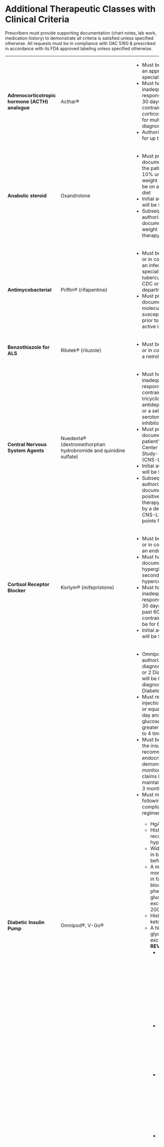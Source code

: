 # Additional Therapeutic Classes with Clinical Criteria

Prescribers must provide supporting documentation (chart notes, lab work, medication history) to demonstrate all criteria is satisfied unless specified otherwise. All requests must be in compliance with OAC 5160 & prescribed in accordance with its FDA approved labeling unless specified otherwise.

||||
| :--- | :--- | :--- |
| **Adrenocorticotropic hormone (ACTH) analogue** | Acthar® |  <ul><li>Must be prescribed by an appropriate specialist</li><li>Must have had an inadequate clinical response in the last 30 days or a contraindication to corticosteroid therapy for multiple sclerosis diagnosis</li><li>Authorizations will be for up to 28 days |
| **Anabolic steroid** | Oxandrolone | <ul><li>Must provide documentation that the patient has had ≥ 10% unintentional weight loss AND must be on a high protein diet</li><li>Initial authorizations will be for 30 days</li><li>Subsequent authorizations require documentation of weight gain with therapy |
| **Antimycobacterial** | Priftin® (rifapentine) | <ul><li>Must be prescribed by or in consultation with an infectious disease specialist, tuberculosis clinic, CDC or state health department</li><li> Must provide documentation of molecular susceptibility testing prior to initiation for an active infection |
| **Benzothiazole for ALS** | Rilutek® (riluzole) | <ul><li>Must be prescribed by or in consultation with a neirologist |
| **Central Nervous System Agents** | Nuedexta® (dextromethorphan hydrobromide and quinidine sulfate) | <ul><li>Must have had an inadequate clinical response or contraindication to a tricyclic antidepressant (TCA) or a selective serotonin reuptake inhibitor (SSRI)</li><li>Must provide documentation that patient's baseline Center for Neurologic Study-Lability Scale (CNS-LS) score>13</li><li>Initial authorizations will be for 84 days</li><li>Subsequent authorizations require documentation of a positive response to therapy as evidenced by a decrease in the CNS-LS score of ≥3 points from baseline |
| **Cortisol Receptor Blocker** | Korlym® (mifepristone) | <ul><li>Must be prescribed by or in consultation with an endocrinologist</li><li>Must have documented hyperglycemia secondary to hypercortisolism</li><li>Must have had an inadequate clinical response to at least 30 days within the past 60 days or a contraindication will be for 60 days</li><li>Initial authorizations will be for 60 days|
| **Diabetic Insulin Pump** | Omnipod®, V-Go® | <ul><li>Omnipod may be authorized for diagnoses of Type 1 or 2 Diabetes; V-Go will be limited to a diagnosis of Type 2 Diabetes</li><li>Must require insulin injections greater than or equal to 3 times a day and self-home glucose monitoring greater than or equal to 4 times a day</li><li> Must be adherent to the insulin therapy recommended by an endocrinologist as demonstrated by monitoring logs and claims history maintained for at least 3 months</li><li> Must meet ONE of the following criteria while compliant with insulin regimen:</li><ul><li>HgA1C>7%</li><li>History of recurrent hypoglycemia</li><li>Wide fluctuations in blood glucose before mealtime</li><li>A marked early morning increase in fasting bloodsugar (dawn phenomenon-glucose level exceeds 200mg/dL)</li><li>History of ketoacidosis</li><li>A history of severe glycemic excursions **REVIEW** <ul><li>Must be capable of managing the pump and that the desired improvement in metabolic conctrol can be achieved (or someone assisting the individual)</li><li>Must have completed a comprehensive diabetes education program within the previous 365 days</li><li>Must submit a letter or documentation indicating patient regularly works with a certified diabetes educator</li><li>Subsequent authorizations require documentation of objective evidence of improvement in control of diabetes relative to baseline |
| **Diarylquinoline Antimycobacterial** | Sirturo® (bedaq uiline) | <ul><li>Must be prescribed by an Infectious Disease specialist</li><li>Must provide documentation of ECG, liver enzymes and electrolytes level prior to authorization<ul><li>Initial authorizations will be for 14 days and limited to a quantity of 28 or 56 of the 100 mg tablets or a quantity of 140 or 280 of the 20 mg tablets<ul><li>Subsequent authorizations require documentation of an ECG obtained 2 weeks after initiation and another ECG about 10 weeks later. There must be documentation that the QT interval has been evaluated for continued drug therapy, recommended to be <500 milliseconds. The remaining 22 weeks of therapy limited to a quantity of 66 or 132 of the 100 mg tablets or a quantity of 330 or 660 of the 20 mg tablets. |
| **Duchenne Muscular Dystrophy Agents** | <ul><li>Amondys 45 (casimersen)</li><li>Exondys 51 (eteplirsen)</li><li>Viltepso (viltolarsen)</li><li>Vyondys 53 (golodirsen) | <ul><li>Must be prescribed by or in consultation with a neurologist or specialist in Duchenne Muscular Dystrophy</li><li>Must receive cocurrent cortcosteroids unless contraindicated or intolerant</li><li>Must provide documentation of genetic testing showing diagnosis with confirmed mutations amenable to exon skipping and the patient's weight</li><li>Must provide documentation of appropriate function tests including functional vital capacity (FVC), Brooke Upper Extemity Function score, or equivalent test that demonstrates treatment is likely to improve outcomes</li><li>Must provide documentation that drug will be administered at-home</li><li>Initial authorizations will be for 180 days</li><li>Subsequent authorizations will be for 180 days and requires documentation of appropriate function tests demonstrating clinical improvement or stabilization without deterioration |
| **Endocrine-Metabolic Analog** | Sandostatin®(octreotide) | <ul><li>Must be prescribed by or in consultation with an endocrinologist or oncologist</li><li>Must have a documented baseling IGF-I (somatomedin C) level above normal range for age (level should be re-evaluated at 180-day intervals)</li><li>Must not have had an adequate clinical response to surgery, radiation, bromocriptine mesylate OR surgical resection is not an option</li><li>Initial authorizations will be up to 90 days</li><li>Subsequent authorizations require documentation of clinical response |
| **Endocrine-Metabolic Analog** | Octrotide, Long-Acting Formulation (Sandostatin LAR) | <ul><li>Must be prescribed by or in consultation with an endocrinologist or oncologist</li><li>Must have previously treated with short-acting injection for at least 14 days with documented success</li><li>Initial authorizations will be for 180 days</li><li>Subsequent authorizations require documentation of clinical response |
| **Enzyme Replacement Therapy for GBA gene mutation disorder** | <ul><li>Cerezyme®(imiglucerase)</li><li>Elelyso®(taliglucerase alfa)</li><li>Vpriv®(velaglucerase alfa) | <ul><li>Must not be already receiving another enzyme therapy (e.g., Zavesca, Cerdelga)</li><li>Must have baseline, and at least annual, hemoglobin, platelet count, spleen volume and live volume tests/examination, DEXA scan |
| **GH Receptor Antagonist** | Somavert®(pegvisomant) | <ul><li>Must have had an inadequate clinical response or contraindication to other therapies</li><li>Must provide documentation of baseline LFTs</li><li>Initial authorizations will be for 180 days</li><li>Subsequent authorizations will be for 180 days and require documentation of LFTs |
| **Glucocorticoid** | Emflaza®(deflazacort) | <ul><li>Must be prescribed by or in consulation with a neurologist or specialist in Duchenne Muscular Dystrophy</li><li>Must have had an inadequate clinical response of at least 180 days or contraindication to prednisone</li><li>Must provide documentation of patients weight |
| **Glutarimide Immunomodulatory Agent | Thalomid®(thalidomide) | <ul><li>Patient and prescriber must be enrolled in the REMS program |
| **H-2 Antagonist** | Nizatidine | <ul><li>Must have had an inadequate clinical response to at least 30 days or a contraindication with one preferred drug in the past 90 days OR</li><li>Patient's condition is clinically unstable or was initiated in hospital to treat a GI bleed or other serious acute condition</li><li>Authorizations will be for 84 days unless diagnosis is duodenal ulcer |
| **Inhibitor of glucosylceramide synthase** | Zavesca®(miglustat) | <ul><li>Must be unable to recieve enzyme therapy due to an allergy, hypersensitivity, or poor venous access |
| **Inhibitor of glucosylceramide synthase** | Cerdelga™(eliglustat) | <ul><li>Must provide documentation of FDA-cleared test to evaluate cytochrome P450 enzyme (CYP)2D6 functionality and be determined not to be an ultra-rapid metabolizer</li><li>Must have baseline, and at least annual, hemoglobin level, platelet count, spleen volume and liver volume tests/examination </li><li>Subsequent authorizations require documentation of clinical response or stabilization |
| **Insulin-like Growth Factors** | Increlex®(mecasermin) | <ul><li>Must be prescribed by or in consultation with an endocrinologist</li><li>Must not have hypothyroidism or nutritional deficiencies or chronic treatment with pharmacological doses of anti-inflammatory corticosteroids</li><li>Subsequent authorizations require documentation of increase in height velocity |
| **IV Lock Therapy** | Ablysinol®(dehydrated alcohol) | <ul><li>Must have a history of catheter-related bloodstream infections caused by drug resistant pathogens for which there is not a suitable antibiotic lock agent (e.g., fungal)</li><li>Replacement of the catheter is not feasible</li><li>The patient is TPN dependent or on myelosuppressive chemotherapy</li><li>Pharmacy must prepare prefilled syringes of Ablysinol diluted to 70%</li><li>Subsequent authorization requires documentation of clinical response (i.e., absence of recurrence of CRBSI or clearing of established infection) |
| **Lipopeptide Antibacterials** | Cubicin®(daptomycin) | <ul><li>Authorizations will be up to 42 days as a continuation of therapy if initiated in the hospital |
| **Long-acting Benzodiazepine** | Xanax XR®(alprazolam, extended release) | <ul><li>Must have had an inadequate clinical response to other benzodiazepines or is transitioning from other benzodiazepines to alprazolam ER</li><li>Initial authorizations will be for 180 days</li><li>Subsequent authorizations will be for 180 days and requires documentation of clinical response |
| **Melatonin receptor agonist** | Hetlioz®(tasimelteon) | <ul><li>Must be prescribed by or in consultation with a physician who specializes in the treatment of sleep disorder</li><li>Initial and subsequent authorizations will be for 120 days |
| **Miscellaneous Endocrine and Metabolic Agents** | Carnitor®(levocarnitine) | <ul><li>Must have an inadequate clinical response to valproic acid in the past 180 days |
| **Monoclonal antibody** | Synagis®(palivizumab) | |